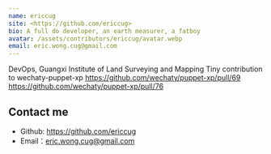 ```yaml
---
name: ericcug
site: <https://github.com/ericcug>
bio: A full do developer, an earth measurer, a fatboy
avatar: /assets/contributors/ericcug/avatar.webp
email: eric.wong.cug@gmail.com
---
```


DevOps, Guangxi Institute of Land Surveying and Mapping
Tiny contribution to wechaty-puppet-xp
https://github.com/wechaty/puppet-xp/pull/69
https://github.com/wechaty/puppet-xp/pull/76

## Contact me

- Github: <https://github.com/ericcug>
- Email：<eric.wong.cug@gmail.com>
